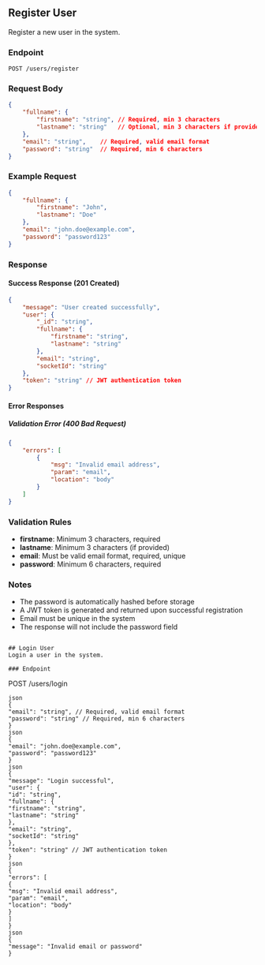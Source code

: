## Register User
Register a new user in the system.

### Endpoint
```
POST /users/register
```

### Request Body
```json
{
    "fullname": {
        "firstname": "string", // Required, min 3 characters
        "lastname": "string"   // Optional, min 3 characters if provided
    },
    "email": "string",    // Required, valid email format
    "password": "string"  // Required, min 6 characters
}
```

### Example Request
```json
{
    "fullname": {
        "firstname": "John",
        "lastname": "Doe"
    },
    "email": "john.doe@example.com",
    "password": "password123"
}
```

### Response

#### Success Response (201 Created)
```json
{
    "message": "User created successfully",
    "user": {
        "_id": "string",
        "fullname": {
            "firstname": "string",
            "lastname": "string"
        },
        "email": "string",
        "socketId": "string"
    },
    "token": "string" // JWT authentication token
}
```

#### Error Responses

##### Validation Error (400 Bad Request)
```json
{
    "errors": [
        {
            "msg": "Invalid email address",
            "param": "email",
            "location": "body"
        }
    ]
}
```

### Validation Rules
- **firstname**: Minimum 3 characters, required
- **lastname**: Minimum 3 characters (if provided)
- **email**: Must be valid email format, required, unique
- **password**: Minimum 6 characters, required

### Notes
- The password is automatically hashed before storage
- A JWT token is generated and returned upon successful registration
- Email must be unique in the system
- The response will not include the password field
```

## Login User
Login a user in the system.

### Endpoint
```
POST /users/login
```
json
{
"email": "string", // Required, valid email format
"password": "string" // Required, min 6 characters
}
json
{
"email": "john.doe@example.com",
"password": "password123"
}
json
{
"message": "Login successful",
"user": {
"id": "string",
"fullname": {
"firstname": "string",
"lastname": "string"
},
"email": "string",
"socketId": "string"
},
"token": "string" // JWT authentication token
}
json
{
"errors": [
{
"msg": "Invalid email address",
"param": "email",
"location": "body"
}
]
}
json
{
"message": "Invalid email or password"
}

